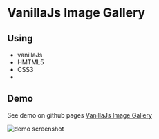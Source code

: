 # VanillaJs Image Gallery

## Using
- vanillaJs
- HMTML5
- CSS3
- 
## Demo
See demo on github pages
[VanillaJs Image Gallery](https://kamalheydari.github.io/vanillaJs-image-gallery/)

![demo screenshot](demo.png)



